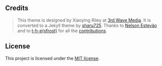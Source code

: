 
## Credits
> This theme is designed by Xiaoying Riley at [3rd Wave Media](http://themes.3rdwavemedia.com/). 
> It is converted to a Jekyll theme by [sharu725](https://github.com/sharu725).
> Thanks to [Nelson Estevão](https://github.com/nelsonmestevao) and to [t-h-e(sfrost)](https://github.com/t-h-e) for all the [contributions](https://github.com/sharu725/online-cv/commits?author=nelsonmestevao).

## License

This project is licensed under the [MIT license](LICENSE.txt).
